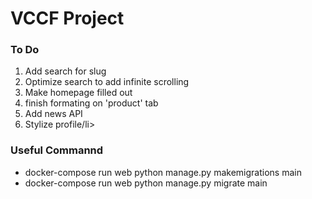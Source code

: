 <h1>VCCF Project</h1>

<h3>To Do</h3>
<ol>
    <li>Add search for slug</li>
    <li>Optimize search to add infinite scrolling</li>
    <li>Make homepage filled out</li>
    <li>finish formating on 'product' tab</li>
    <li>Add news API</li>
    <li>Stylize profile/li>
</ol>
<h3>Useful Commannd</h3>
<ul>
<li>docker-compose run web python manage.py makemigrations main</li>
<li>docker-compose run web python manage.py migrate main</li>
</ul>